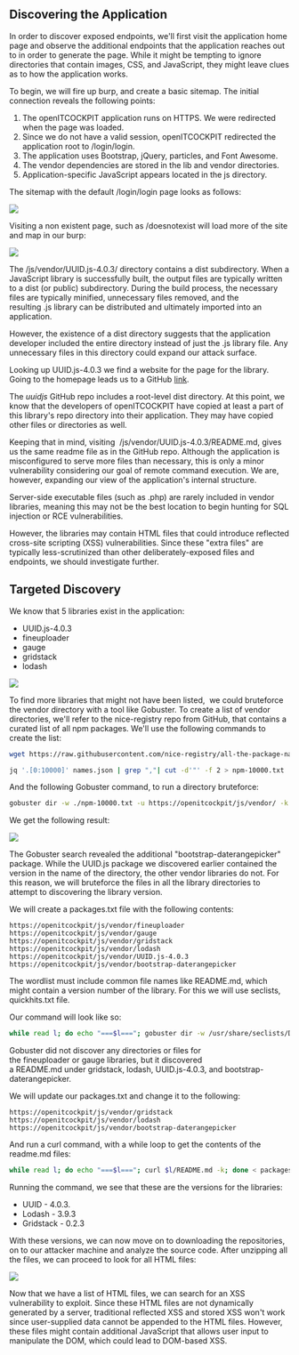 ## Discovering the Application
In order to discover exposed endpoints, we'll first visit the application home page and observe the additional endpoints that the application reaches out to in order to generate the page.
While it might be tempting to ignore directories that contain images, CSS, and JavaScript, they might leave clues as to how the application works.

To begin, we will fire up burp, and create a basic sitemap.
The initial connection reveals the following points:
1. The openITCOCKPIT application runs on HTTPS. We were redirected when the page was loaded.
2. Since we do not have a valid session, openITCOCKPIT redirected the application root to /login/login.
3. The application uses Bootstrap, jQuery, particles, and Font Awesome.
4. The vendor dependencies are stored in the lib and vendor directories.
5. Application-specific JavaScript appears located in the js directory.

The sitemap with the default /login/login page looks as follows:

![](../../03.%20Screenshots/t7-ss1.png)

Visiting a non existent page, such as /doesnotexist will load more of the site and map in our burp:

![](../../03.%20Screenshots/t7-ss2.png)

The /js/vendor/UUID.js-4.0.3/ directory contains a dist subdirectory.
When a JavaScript library is successfully built, the output files are typically written to a dist (or public) subdirectory.
During the build process, the necessary files are typically minified, unnecessary files removed, and the resulting .js library can be distributed and ultimately imported into an application.

However, the existence of a dist directory suggests that the application developer included the entire directory instead of just the .js library file. Any unnecessary files in this directory could expand our attack surface.

Looking up UUID.js-4.0.3 we find a website for the page for the library.
Going to the homepage leads us to a GitHub [link](https://github.com/LiosK/UUID.js).

The _uuidjs_ GitHub repo includes a root-level dist directory.
At this point, we know that the developers of openITCOCKPIT have copied at least a part of this library's repo directory into their application. They may have copied other files or directories as well.

Keeping that in mind, visiting  /js/vendor/UUID.js-4.0.3/README.md, gives us the same readme file as in the GitHub repo.
Although the application is misconfigured to serve more files than necessary, this is only a minor vulnerability considering our goal of remote command execution. We are, however, expanding our view of the application's internal structure.

Server-side executable files (such as .php) are rarely included in vendor libraries, meaning this may not be the best location to begin hunting for SQL injection or RCE vulnerabilities.

However, the libraries may contain HTML files that could introduce reflected cross-site scripting (XSS) vulnerabilities. Since these "extra files" are typically less-scrutinized than other deliberately-exposed files and endpoints, we should investigate further.

## Targeted Discovery
We know that 5 libraries exist in the application:
- UUID.js-4.0.3
- fineuploader
- gauge
- gridstack
- lodash

![](../../03.%20Screenshots/t7-ss3.png)

To find more libraries that might not have been listed,  we could bruteforce the vendor directory with a tool like Gobuster.
To create a list of vendor directories, we'll refer to the nice-registry repo from GitHub, that contains a curated list of all npm packages.
We'll use the following commands to create the list:

```sh
wget https://raw.githubusercontent.com/nice-registry/all-the-package-names/bba7ca95cf29a6ae66a6617006c8707aa2658028/names.json

jq '.[0:10000]' names.json | grep ","| cut -d'"' -f 2 > npm-10000.txt
```

And the following Gobuster command, to run a directory bruteforce:

```sh
gobuster dir -w ./npm-10000.txt -u https://openitcockpit/js/vendor/ -k
```

We get the following result:

![](../../03.%20Screenshots/t7-ss4.png)

The Gobuster search revealed the additional "bootstrap-daterangepicker" package.
While the UUID.js package we discovered earlier contained the version in the name of the directory, the other vendor libraries do not.
For this reason, we will bruteforce the files in all the library directories to attempt to discovering the library version.

We will create a packages.txt file with the following contents:

```urls
https://openitcockpit/js/vendor/fineuploader
https://openitcockpit/js/vendor/gauge
https://openitcockpit/js/vendor/gridstack
https://openitcockpit/js/vendor/lodash
https://openitcockpit/js/vendor/UUID.js-4.0.3
https://openitcockpit/js/vendor/bootstrap-daterangepicker
```

The wordlist must include common file names like README.md, which might contain a version number of the library.
For this we will use seclists, quickhits.txt file.

Our command will look like so:

```sh
while read l; do echo "===$l==="; gobuster dir -w /usr/share/seclists/Discovery/Web-Content/quickhits.txt -k -q -u $l; done < packages.txt
```

Gobuster did not discover any directories or files for the fineuploader or gauge libraries, but it discovered a README.md under gridstack, lodash, UUID.js-4.0.3, and bootstrap-daterangepicker.

We will update our packages.txt and change it to the following:

```urls
https://openitcockpit/js/vendor/gridstack
https://openitcockpit/js/vendor/lodash
https://openitcockpit/js/vendor/bootstrap-daterangepicker
```

And run a curl command, with a while loop to get the contents of the readme.md files:

```sh
while read l; do echo "===$l==="; curl $l/README.md -k; done < packages.txt
```

Running the command, we see that these are the versions for the libraries:
- UUID - 4.0.3.
- Lodash - 3.9.3
- Gridstack - 0.2.3

With these versions, we can now move on to downloading the repositories, on to our attacker machine and analyze the source code.
After unzipping all the files, we can proceed to look for all HTML files:

![](../../03.%20Screenshots/t7-ss5.png)

Now that we have a list of HTML files, we can search for an XSS vulnerability to exploit.
Since these HTML files are not dynamically generated by a server, traditional reflected XSS and stored XSS won't work since user-supplied data cannot be appended to the HTML files.
However, these files might contain additional JavaScript that allows user input to manipulate the DOM, which could lead to DOM-based XSS.
